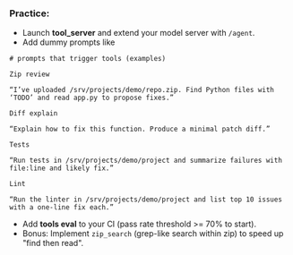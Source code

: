 ### Practice:

- Launch **tool_server** and extend your model server with `/agent`.
- Add dummy prompts like 
```
# prompts that trigger tools (examples)

Zip review

“I’ve uploaded /srv/projects/demo/repo.zip. Find Python files with ‘TODO’ and read app.py to propose fixes.”

Diff explain

“Explain how to fix this function. Produce a minimal patch diff.”

Tests

“Run tests in /srv/projects/demo/project and summarize failures with file:line and likely fix.”

Lint

“Run the linter in /srv/projects/demo/project and list top 10 issues with a one-line fix each.”
```
- Add **tools eval** to your CI (pass rate threshold >= 70% to start).
- Bonus: Implement `zip_search` (grep-like search within zip) to speed up "find then read".
